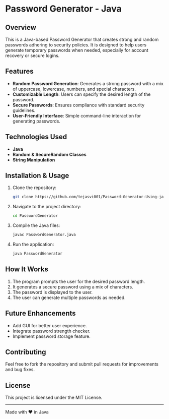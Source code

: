 # Password Generator - Java

## Overview
This is a Java-based Password Generator that creates strong and random passwords adhering to security policies. It is designed to help users generate temporary passwords when needed, especially for account recovery or secure logins.

## Features
- **Random Password Generation**: Generates a strong password with a mix of uppercase, lowercase, numbers, and special characters.
- **Customizable Length**: Users can specify the desired length of the password.
- **Secure Passwords**: Ensures compliance with standard security guidelines.
- **User-Friendly Interface**: Simple command-line interaction for generating passwords.

## Technologies Used
- **Java**
- **Random & SecureRandom Classes**
- **String Manipulation**

## Installation & Usage
1. Clone the repository:
   ```sh
   git clone https://github.com/tejasvi001/Password-Generator-Using-java.git
   ```
2. Navigate to the project directory:
   ```sh
   cd PasswordGenerator
   ```
3. Compile the Java files:
   ```sh
   javac PasswordGenerator.java
   ```
4. Run the application:
   ```sh
   java PasswordGenerator
   ```

## How It Works
1. The program prompts the user for the desired password length.
2. It generates a secure password using a mix of characters.
3. The password is displayed to the user.
4. The user can generate multiple passwords as needed.

## Future Enhancements
- Add GUI for better user experience.
- Integrate password strength checker.
- Implement password storage feature.

## Contributing
Feel free to fork the repository and submit pull requests for improvements and bug fixes.

## License
This project is licensed under the MIT License.

---
Made with ❤️ in Java

